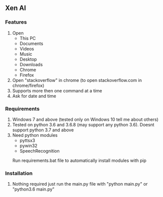 <h2> Xen AI </h2>

<h3> Features </h3>
<ol>
<li>Open
<ul>
<li>This PC</li>
<li>Documents</li>
<li>Videos</li>
<li>Music</li>
<li>Desktop</li>
<li>Downloads</li>
<li>Chrome</li>
<li>Firefox</li>

</ul>
</li>
<li>Open "stackoverflow" in chrome (to open stackoverflow.com in chrome/firefox)</li>
<li>Supports more then one command at a time</li>
<li> Ask for date and time </li>
</ol>
<h3> Requirements </h3>

<ol>
<li>Windows 7 and above (tested only on Windows 10 tell me about others)</li>
<li>Tested on python 3.6 and 3.6.8 (may support any python 3.6). Doesnt support python 3.7 and above</li>
<li>Need python modules <ul> <li>pyttsx3</li>
<li>pywin32</li>
<li>SpeechRecognition</li>
</ul>
<p>Run requirements.bat file to automatically install modules with pip</p>
</ol>
<h3> Installation </h3>

<ol>
<li>Nothing required just run the main.py file with "python main.py" or "python3.6 main.py"</li>
</ol>

